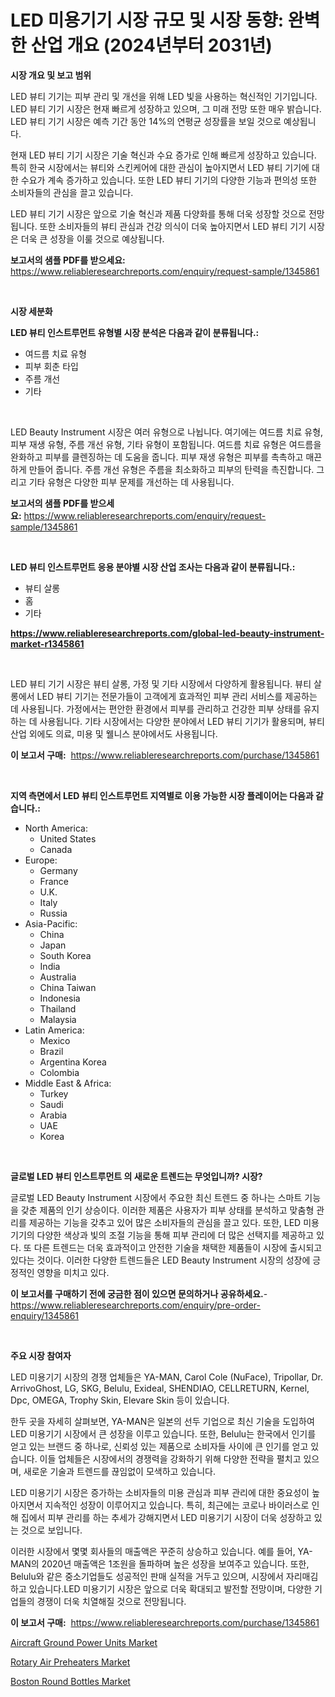 <p><h1>LED 미용기기 시장 규모 및 시장 동향: 완벽한 산업 개요 (2024년부터 2031년)</h1></p><p><strong>시장 개요 및 보고 범위</strong></p>
<p><p>LED 뷰티 기기는 피부 관리 및 개선을 위해 LED 빛을 사용하는 혁신적인 기기입니다. LED 뷰티 기기 시장은 현재 빠르게 성장하고 있으며, 그 미래 전망 또한 매우 밝습니다. LED 뷰티 기기 시장은 예측 기간 동안 14%의 연평균 성장률을 보일 것으로 예상됩니다.</p><p>현재 LED 뷰티 기기 시장은 기술 혁신과 수요 증가로 인해 빠르게 성장하고 있습니다. 특히 한국 시장에서는 뷰티와 스킨케어에 대한 관심이 높아지면서 LED 뷰티 기기에 대한 수요가 계속 증가하고 있습니다. 또한 LED 뷰티 기기의 다양한 기능과 편의성 또한 소비자들의 관심을 끌고 있습니다.</p><p>LED 뷰티 기기 시장은 앞으로 기술 혁신과 제품 다양화를 통해 더욱 성장할 것으로 전망됩니다. 또한 소비자들의 뷰티 관심과 건강 의식이 더욱 높아지면서 LED 뷰티 기기 시장은 더욱 큰 성장을 이룰 것으로 예상됩니다.</p></p>
<p><strong>보고서의 샘플 PDF를 받으세요:</strong> <a href="https://www.reliableresearchreports.com/enquiry/request-sample/1345861">https://www.reliableresearchreports.com/enquiry/request-sample/1345861</a></p>
<p>&nbsp;</p>
<p><strong>시장 세분화</strong></p>
<p><strong>LED 뷰티 인스트루먼트 유형별 시장 분석은 다음과 같이 분류됩니다.:</strong></p>
<p><ul><li>여드름 치료 유형</li><li>피부 회춘 타입</li><li>주름 개선</li><li>기타</li></ul></p>
<p>&nbsp;</p>
<p><p>LED Beauty Instrument 시장은 여러 유형으로 나뉩니다. 여기에는 여드름 치료 유형, 피부 재생 유형, 주름 개선 유형, 기타 유형이 포함됩니다. 여드름 치료 유형은 여드름을 완화하고 피부를 클렌징하는 데 도움을 줍니다. 피부 재생 유형은 피부를 촉촉하고 매끈하게 만들어 줍니다. 주름 개선 유형은 주름을 최소화하고 피부의 탄력을 촉진합니다. 그리고 기타 유형은 다양한 피부 문제를 개선하는 데 사용됩니다.</p></p>
<p><strong>보고서의 샘플 PDF를 받으세요:</strong>&nbsp;<a href="https://www.reliableresearchreports.com/enquiry/request-sample/1345861">https://www.reliableresearchreports.com/enquiry/request-sample/1345861</a></p>
<p>&nbsp;</p>
<p><strong> LED 뷰티 인스트루먼트 응용 분야별 시장 산업 조사는 다음과 같이 분류됩니다.:</strong></p>
<p><ul><li>뷰티 살롱</li><li>홈</li><li>기타</li></ul></p>
<p><strong><a href="https://www.reliableresearchreports.com/global-led-beauty-instrument-market-r1345861">https://www.reliableresearchreports.com/global-led-beauty-instrument-market-r1345861</a></strong></p>
<p>&nbsp;</p>
<p><p>LED 뷰티 기기 시장은 뷰티 살롱, 가정 및 기타 시장에서 다양하게 활용됩니다. 뷰티 살롱에서 LED 뷰티 기기는 전문가들이 고객에게 효과적인 피부 관리 서비스를 제공하는 데 사용됩니다. 가정에서는 편안한 환경에서 피부를 관리하고 건강한 피부 상태를 유지하는 데 사용됩니다. 기타 시장에서는 다양한 분야에서 LED 뷰티 기기가 활용되며, 뷰티 산업 외에도 의료, 미용 및 웰니스 분야에서도 사용됩니다.</p></p>
<p><strong>이 보고서 구매:</strong>&nbsp; <a href="https://www.reliableresearchreports.com/purchase/1345861">https://www.reliableresearchreports.com/purchase/1345861</a></p>
<p>&nbsp;</p>
<p><strong>지역 측면에서 LED 뷰티 인스트루먼트 지역별로 이용 가능한 시장 플레이어는 다음과 같습니다.:</strong></p>
<p><ul>
    <li>
        North America:
        <ul>
            <li>United States</li>
            <li>Canada</li>
        </ul>
    </li>
    <li>
        Europe:
        <ul>
            <li>Germany</li>
            <li>France</li>
            <li>U.K.</li>
            <li>Italy</li>
            <li>Russia</li>
        </ul>
    </li>
    <li>
        Asia-Pacific:
        <ul>
            <li>China</li>
            <li>Japan</li>
            <li>South Korea</li>
            <li>India</li>
            <li>Australia</li>
            <li>China Taiwan</li>
            <li>Indonesia</li>
            <li>Thailand</li>
            <li>Malaysia</li>
        </ul>
    </li>
    <li>
        Latin America:
        <ul>
            <li>Mexico</li>
            <li>Brazil</li>
            <li>Argentina Korea</li>
            <li>Colombia</li>
        </ul>
    </li>
    <li>
        Middle East & Africa:
        <ul>
            <li>Turkey</li>
            <li>Saudi</li>
            <li>Arabia</li>
            <li>UAE</li>
            <li>Korea</li>
        </ul>
    </li>
    </ul></p>
<p>&nbsp;</p>
<p><strong>글로벌 LED 뷰티 인스트루먼트 의 새로운 트렌드는 무엇입니까? 시장?</strong></p>
<p><p>글로벌 LED Beauty Instrument 시장에서 주요한 최신 트렌드 중 하나는 스마트 기능을 갖춘 제품의 인기 상승이다. 이러한 제품은 사용자가 피부 상태를 분석하고 맞춤형 관리를 제공하는 기능을 갖추고 있어 많은 소비자들의 관심을 끌고 있다. 또한, LED 미용 기기의 다양한 색상과 빛의 조절 기능을 통해 피부 관리에 더 많은 선택지를 제공하고 있다. 또 다른 트렌드는 더욱 효과적이고 안전한 기술을 채택한 제품들이 시장에 출시되고 있다는 것이다. 이러한 다양한 트렌드들은 LED Beauty Instrument 시장의 성장에 긍정적인 영향을 미치고 있다.</p></p>
<p><strong>이 보고서를 구매하기 전에 궁금한 점이 있으면 문의하거나 공유하세요.</strong>- <a href="https://www.reliableresearchreports.com/enquiry/pre-order-enquiry/1345861">https://www.reliableresearchreports.com/enquiry/pre-order-enquiry/1345861</a></p>
<p>&nbsp;</p>
<p><strong>주요 시장 참여자</strong></p>
<p><p>LED 미용기기 시장의 경쟁 업체들은 YA-MAN, Carol Cole (NuFace), Tripollar, Dr. ArrivoGhost, LG, SKG, Belulu, Exideal, SHENDIAO, CELLRETURN, Kernel, Dpc, OMEGA, Trophy Skin, Elevare Skin 등이 있습니다.</p><p>한두 곳을 자세히 살펴보면, YA-MAN은 일본의 선두 기업으로 최신 기술을 도입하여 LED 미용기기 시장에서 큰 성장을 이루고 있습니다. 또한, Belulu는 한국에서 인기를 얻고 있는 브랜드 중 하나로, 신뢰성 있는 제품으로 소비자들 사이에 큰 인기를 얻고 있습니다. 이들 업체들은 시장에서의 경쟁력을 강화하기 위해 다양한 전략을 펼치고 있으며, 새로운 기술과 트렌드를 끊임없이 모색하고 있습니다.</p><p>LED 미용기기 시장은 증가하는 소비자들의 미용 관심과 피부 관리에 대한 중요성이 높아지면서 지속적인 성장이 이루어지고 있습니다. 특히, 최근에는 코로나 바이러스로 인해 집에서 피부 관리를 하는 추세가 강해지면서 LED 미용기기 시장이 더욱 성장하고 있는 것으로 보입니다.</p><p>이러한 시장에서 몇몇 회사들의 매출액은 꾸준히 상승하고 있습니다. 예를 들어, YA-MAN의 2020년 매출액은 1조원을 돌파하며 높은 성장을 보여주고 있습니다. 또한, Belulu와 같은 중소기업들도 성공적인 판매 실적을 거두고 있으며, 시장에서 자리매김하고 있습니다.LED 미용기기 시장은 앞으로 더욱 확대되고 발전할 전망이며, 다양한 기업들의 경쟁이 더욱 치열해질 것으로 전망됩니다.</p></p>
<p><strong>이 보고서 구매:</strong>&nbsp;&nbsp;<a href="https://www.reliableresearchreports.com/purchase/1345861">https://www.reliableresearchreports.com/purchase/1345861</a></p>
<p><p><a href="https://github.com/singletonthaxterkelliehr2df/Market-Research-Report-List-2/blob/main/aircraft-ground-power-units-market.md">Aircraft Ground Power Units Market</a></p><p><a href="https://github.com/kufem1/Market-Research-Report-List-2/blob/main/rotary-air-preheaters-market.md">Rotary Air Preheaters Market</a></p><p><a href="https://frill-swim-3cd.notion.site/Boston-Round-Bottles-Market-Size-Reflecting-a-Forecast-Till-2031-Market-By-Type-By-Application-and-43affcdc553f45aaa1f2234737a2bc89">Boston Round Bottles Market</a></p></p>